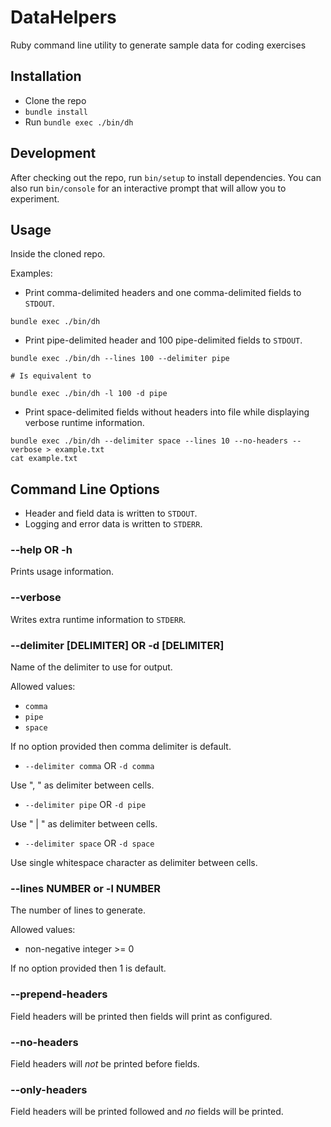 # DataHelpers

Ruby command line utility to generate sample data for coding exercises

## Installation

- Clone the repo
- `bundle install`
- Run `bundle exec ./bin/dh`

## Development

After checking out the repo, run `bin/setup` to install dependencies. You can also run `bin/console` for an interactive prompt that will allow you to experiment.

## Usage

Inside the cloned repo.

Examples:

- Print comma-delimited headers and one comma-delimited fields to `STDOUT`.

```shell
bundle exec ./bin/dh

```

- Print pipe-delimited header and 100 pipe-delimited fields to `STDOUT`.

```shell
bundle exec ./bin/dh --lines 100 --delimiter pipe

# Is equivalent to

bundle exec ./bin/dh -l 100 -d pipe
```

- Print space-delimited fields without headers into file while displaying
  verbose runtime information.

```shell
bundle exec ./bin/dh --delimiter space --lines 10 --no-headers --verbose > example.txt
cat example.txt
```

## Command Line Options

- Header and field data is written to `STDOUT`.
- Logging and error data is written to `STDERR`.

### --help OR -h

Prints usage information.

### --verbose

Writes extra runtime information to `STDERR`.

### --delimiter [DELIMITER] OR -d [DELIMITER]

Name of the delimiter to use for output.

Allowed values:

- `comma`
- `pipe`
- `space`

If no option provided then comma delimiter is default.

- `--delimiter comma` OR `-d comma`

Use ", " as delimiter between cells.

- `--delimiter pipe` OR `-d pipe`

Use " | " as delimiter between cells.

- `--delimiter space` OR `-d space`

Use single whitespace character as delimiter between cells.

### --lines NUMBER or -l NUMBER

The number of lines to generate.

Allowed values:

- non-negative integer >= 0

If no option provided then 1 is default.

### --prepend-headers

Field headers will be printed then fields will print as configured.

### --no-headers

Field headers will _not_ be printed before fields.

### --only-headers

Field headers will be printed followed and _no_ fields will be printed.
